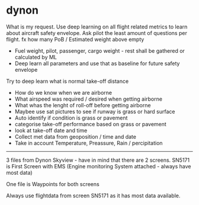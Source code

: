 # dynon

What is my request. Use deep learning on all flight related metrics to learn about aircraft safety envelope. Ask pilot the least amount of questions per flight. fx how many PoB / Estimated weight above empty
* Fuel weight, pilot, passenger, cargo weight - rest shall be gathered or calculated by ML
* Deep learn all parameters and use that as baseline for future safety envelope


Try to deep learn what is normal take-off distance
* How do we know when we are airborne
* What airspeed was required / desired when getting airborne
* What whas the lenght of roll-off before getting airborne 
* Maybee use sat pictures to see if runway is grass or hard surface
*   Auto identify if condition is grass or pavement
*   categorise take-off performance based on grass or pavement
* look at take-off date and time
*   Collect met data from geoposition / time and date
*   Take in account Temperature, Preassure, Rain / percipitation


***


3 files from Dynon Skyview - have in mind that there are 2 screens. SN5171 is First Screen with EMS (Engine monitoring System attached - always have most data) 

One file is Waypoints for both screens

Always use flightdata from screen SN5171 as it has most data available.

